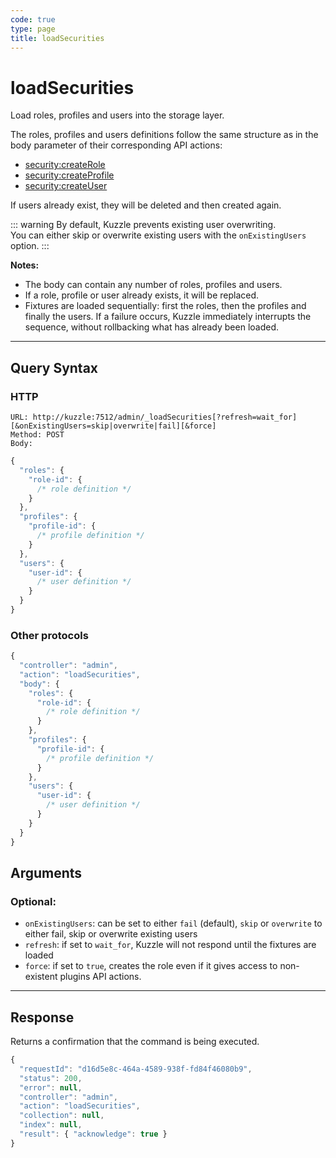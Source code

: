 ```yaml
---
code: true
type: page
title: loadSecurities
---
```


# loadSecurities

<SinceBadge version="1.7.0" />

Load roles, profiles and users into the storage layer.

The roles, profiles and users definitions follow the same structure as in the body parameter of their corresponding API actions:

 - [security:createRole](/core/2/api/controllers/security/create-role)
 - [security:createProfile](/core/2/api/controllers/security/create-profile)
 - [security:createUser](/core/2/api/controllers/security/create-user)

If users already exist, they will be deleted and then created again.

::: warning
By default, Kuzzle prevents existing user overwriting.  
You can either skip or overwrite existing users with the `onExistingUsers` option.
:::

**Notes:**

* The body can contain any number of roles, profiles and users.
* If a role, profile or user already exists, it will be replaced.
* Fixtures are loaded sequentially: first the roles, then the profiles and finally the users. If a failure occurs, Kuzzle immediately interrupts the sequence, without rollbacking what has already been loaded.

---

## Query Syntax

### HTTP

```http
URL: http://kuzzle:7512/admin/_loadSecurities[?refresh=wait_for][&onExistingUsers=skip|overwrite|fail][&force]
Method: POST
Body:
```

```js
{
  "roles": {
    "role-id": {
      /* role definition */
    }
  },
  "profiles": {
    "profile-id": {
      /* profile definition */
    }
  },
  "users": {
    "user-id": {
      /* user definition */
    }
  }
}
```


### Other protocols


```js
{
  "controller": "admin",
  "action": "loadSecurities",
  "body": {
    "roles": {
      "role-id": {
        /* role definition */
      }
    },
    "profiles": {
      "profile-id": {
        /* profile definition */
      }
    },
    "users": {
      "user-id": {
        /* user definition */
      }
    }
  }
}
```

## Arguments

### Optional:

* `onExistingUsers`: can be set to either `fail` (default), `skip` or `overwrite` to either fail, skip or overwrite existing users
* `refresh`: if set to `wait_for`, Kuzzle will not respond until the fixtures are loaded
* `force`: if set to `true`, creates the role even if it gives access to non-existent plugins API actions.

---

## Response

Returns a confirmation that the command is being executed.

```js
{
  "requestId": "d16d5e8c-464a-4589-938f-fd84f46080b9",
  "status": 200,
  "error": null,
  "controller": "admin",
  "action": "loadSecurities",
  "collection": null,
  "index": null,
  "result": { "acknowledge": true }
}
```
